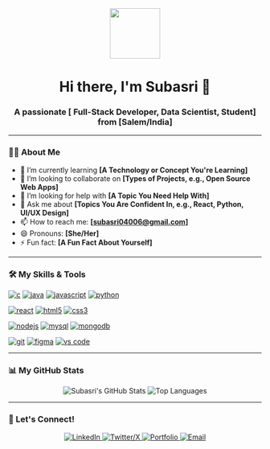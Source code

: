 <div id="header" align="center">
  <img src="https://media.giphy.com/media/M9gbBd9nbDrOTu1Mqx/giphy.gif" width="100"/>
  <h1>
    Hi there, I'm Subasri 👋
  </h1>
  <h3>A passionate [ Full-Stack Developer, Data Scientist, Student] from [Salem/India]</h3>
</div>

---

### 👨‍💻 About Me


- 🌱 I’m currently learning **[A Technology or Concept You're Learning]**
- 👯 I’m looking to collaborate on **[Types of Projects, e.g., Open Source Web Apps]**
- 🤔 I’m looking for help with **[A Topic You Need Help With]**
- 💬 Ask me about **[Topics You Are Confident In, e.g., React, Python, UI/UX Design]**
- 📫 How to reach me: **[subasri04006@gmail.com]**
- 😄 Pronouns: **[She/Her]**
- ⚡ Fun fact: **[A Fun Fact About Yourself]**

---

### 🛠️ My Skills & Tools

<p align="left">
  <a href="https://www.cprogramming.com/" target="_blank" rel="noreferrer"><img src="https://img.shields.io/badge/c-%2300599C.svg?style=for-the-badge&logo=c&logoColor=white" alt="c"/></a>
  <a href="https://www.java.com" target="_blank" rel="noreferrer"><img src="https://img.shields.io/badge/java-%23ED8B00.svg?style=for-the-badge&logo=java&logoColor=white" alt="java"/></a>
  <a href="https://developer.mozilla.org/en-US/docs/Web/JavaScript" target="_blank" rel="noreferrer"><img src="https://img.shields.io/badge/javascript-%23323330.svg?style=for-the-badge&logo=javascript&logoColor=%23F7DF1E" alt="javascript"/></a>
  <a href="https://www.python.org" target="_blank" rel="noreferrer"><img src="https://img.shields.io/badge/python-3776AB?style=for-the-badge&logo=python&logoColor=white" alt="python"/></a>
  
  <a href="https://reactjs.org/" target="_blank" rel="noreferrer"><img src="https://img.shields.io/badge/react-%2320232a.svg?style=for-the-badge&logo=react&logoColor=%2361DAFB" alt="react"/></a>
  <a href="https://www.w3.org/html/" target="_blank" rel="noreferrer"><img src="https://img.shields.io/badge/html5-%23E34F26.svg?style=for-the-badge&logo=html5&logoColor=white" alt="html5"/></a>
  <a href="https://www.w3schools.com/css/" target="_blank" rel="noreferrer"><img src="https://img.shields.io/badge/css3-%231572B6.svg?style=for-the-badge&logo=css3&logoColor=white" alt="css3"/></a>
  
  <a href="https://nodejs.org" target="_blank" rel="noreferrer"><img src="https://img.shields.io/badge/node.js-339933?style=for-the-badge&logo=nodedotjs&logoColor=white" alt="nodejs"/></a>
  <a href="https://www.mysql.com/" target="_blank" rel="noreferrer"><img src="https://img.shields.io/badge/mysql-%2300f.svg?style=for-the-badge&logo=mysql&logoColor=white" alt="mysql"/></a>
  <a href="https://www.mongodb.com/" target="_blank" rel="noreferrer"><img src="https://img.shields.io/badge/MongoDB-%234ea94b.svg?style=for-the-badge&logo=mongodb&logoColor=white" alt="mongodb"/></a>

  <a href="https://git-scm.com/" target="_blank" rel="noreferrer"><img src="https://img.shields.io/badge/git-%23F05033.svg?style=for-the-badge&logo=git&logoColor=white" alt="git"/></a>
  <a href="https://www.figma.com/" target="_blank" rel="noreferrer"><img src="https://img.shields.io/badge/figma-%23F24E1E.svg?style=for-the-badge&logo=figma&logoColor=white" alt="figma"/></a>
  <a href="https://code.visualstudio.com/" target="_blank" rel="noreferrer"><img src="https://img.shields.io/badge/VS%20Code-0078d7.svg?style=for-the-badge&logo=visual-studio-code&logoColor=white" alt="vs code"/></a>
</p>

---

### 📊 My GitHub Stats

<p align="center">
  <img src="https://github-readme-stats.vercel.app/api?username=subasri006&show_icons=true&theme=tokyonight&hide_border=true&count_private=true" alt="Subasri's GitHub Stats" />
  <img src="https://github-readme-stats.vercel.app/api/top-langs/?username=subasri006&layout=compact&theme=tokyonight&hide_border=true" alt="Top Languages" />
</p>

---

### 🤝 Let's Connect!

<p align="center">
  <a href="[https://www.linkedin.com/in/subasri006]">
    <img src="https://img.shields.io/badge/linkedin-%230077B5.svg?style=for-the-badge&logo=linkedin&logoColor=white" alt="LinkedIn"/>
  </a>
  <a href="[YOUR_TWITTER/X_URL]">
    <img src="https://img.shields.io/badge/X-%23000000.svg?style=for-the-badge&logo=x&logoColor=white" alt="Twitter/X"/>
  </a>
  <a href="[YOUR_PORTFOLIO_URL]">
    <img src="https://img.shields.io/badge/Portfolio-255E63?style=for-the-badge&logo=hyper&logoColor=white" alt="Portfolio"/>
  </a>
  <a href="mailto:[subasri040066@gmail.com]">
    <img src="https://img.shields.io/badge/Gmail-D14836?style=for-the-badge&logo=gmail&logoColor=white" alt="Email"/>
  </a>
</p>
